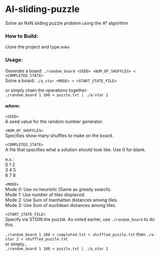 # AI-sliding-puzzle
Solve an NxN sliding puzzle problem using the A* algorithm

### How to Build:
clone the project and type `make`

### Usage:
Generate a board:  `./random_board <SEED> <NUM_OF_SHUFFLES> < <COMPLETED_STATE>`  
Solve a board:  `./a_star <MODE> < <START_STATE_FILE>`  
  
or simply chain the operations together:  
`./random_board 1 100 < puzzle.txt | ./a-star 2`  

#### where:  
`<SEED>`  
A seed value for the random number generator.  

`<NUM_OF_SHUFFLES>`  
Specifies show many shuffles to make on the board.

`<COMPLETED_STATE>`  
A file that specifies what a solution should look like.  Use 0 for blank.    
  
e.x.:  
0 1 2  
3 4 5  
6 7 8  

`<MODE>`    
Mode 0: Use no heuristic (Same as greedy search).  
Mode 1: Use number of tiles displaced.  
Mode 2: Use Sum of manhattan distances among tiles.  
Mode 3: Use Sum of euclidean distances among tiles.
  
`<START_STATE_FILE>`  
Specify via STDIN the puzzle.  As noted earlier, use `./random_board` to do this.  
  
`./random_board 1 100 < completed.txt > shuffled_puzzle.txt` then `./a-star 2 < shuffled_puzzle.txt`  
or simply...  
`./random_board 1 100 < puzzle.txt | ./a_star 2`

